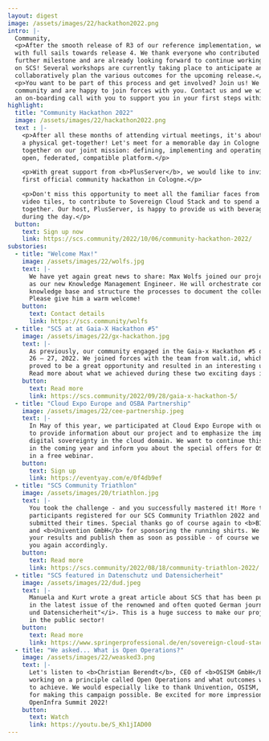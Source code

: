 ```yaml
---
layout: digest
image: /assets/images/22/hackathon2022.png
intro: |-
  Community,
  <p>After the smooth release of R3 of our reference implementation, we are heading
  with full sails towards release 4. We thank everyone who contributed to this
  further milestone and are already looking forward to continue working with you
  on SCS! Several workshops are currently taking place to anticipate and
  collaboratively plan the various outcomes for the upcoming release.</p>
  <p>You want to be part of this process and get involved? Join us! We're an open
  community and are happy to join forces with you. Contact us and we will arrange
  an on-boarding call with you to support you in your first steps within our community.</p>
highlight:
  title: "Community Hackathon 2022"
  image: /assets/images/22/hackathon2022.png
  text : |-
    <p>After all these months of attending virtual meetings, it's about time for
    a physical get-together! Let's meet for a memorable day in Cologne and work
    together on our joint mission: defining, implementing and operating a fully
    open, federated, compatible platform.</p>

    <p>With great support from <b>PlusServer</b>, we would like to invite you to our
    first official community hackathon in Cologne.</p>

    <p>Don't miss this opportunity to meet all the familiar faces from the tiny little
    video tiles, to contribute to Sovereign Cloud Stack and to spend a great evening
    together. Our host, PlusServer, is happy to provide us with beverages and food
    during the day.</p>
  button:
    text: Sign up now
    link: https://scs.community/2022/10/06/community-hackathon-2022/
substories:
  - title: "Welcome Max!"
    image: /assets/images/22/wolfs.jpg
    text: |-
      We have yet again great news to share: Max Wolfs joined our project team last week
      as our new Knowledge Management Engineer. He will orchestrate contributions to our
      knowledge base and structure the processes to document the collected experience.
      Please give him a warm welcome!
    button:
      text: Contact details
      link: https://scs.community/wolfs  
  - title: "SCS at at Gaia-X Hackathon #5"
    image: /assets/images/22/gx-hackathon.jpg
    text: |-
      As previously, our community engaged in the Gaia-x Hackathon #5 on September
      26 – 27, 2022. We joined forces with the team from walt.id, which in the end
      proved to be a great opportunity and resulted in an interesting use case.
      Read more about what we achieved during these two exciting days in our summary.
    button:
      text: Read more
      link: https://scs.community/2022/09/28/gaia-x-hackathon-5/
  - title: "Cloud Expo Europe and OSBA Partnership"
    image: /assets/images/22/cee-partnership.jpeg
    text: |-
      In May of this year, we participated at Cloud Expo Europe with our own booth
      to provide information about our project and to emphasize the importance of
      digital sovereignty in the cloud domain. We want to continue this success
      in the coming year and inform you about the special offers for OSBA members
      in a free webinar.
    button:
      text: Sign up
      link: https://eventyay.com/e/0f4db9ef
  - title: "SCS Community Triathlon"
    image: /assets/images/20/triathlon.jpg
    text: |-
      You took the challenge - and you successfully mastered it! More than 50
      participants registered for our SCS Community Triathlon 2022 and 10 teams
      submitted their times. Special thanks go of course again to <b>B1 Systems GmbH</b>
      and <b>Univention GmbH</b> for sponsoring the running shirts. We will now evaluate
      your results and publish them as soon as possible - of course we will inform
      you again accordingly.
    button:
      text: Read more
      link: https://scs.community/2022/08/18/community-triathlon-2022/
  - title: "SCS featured in Datenschutz und Datensicherheit"
    image: /assets/images/22/dud.jpeg
    text: |-
      Manuela and Kurt wrote a great article about SCS that has been published
      in the latest issue of the renowned and often quoted German journal <i>"Datenschutz
      und Datensicherheit"</i>. This is a huge success to make our project more visible
      in the public sector!
    button:
      text: Read more
      link: https://www.springerprofessional.de/en/sovereign-cloud-stack/23533968
  - title: "We asked... What is Open Operations?"
    image: /assets/images/22/weasked3.png
    text: |-
      Let's listen to <b>Christian Berendt</b>, CEO of <b>OSISM GmbH</b>, about why SCS is
      working on a principle called Open Operations and what outcomes we expect
      to achieve. We would especially like to thank Univention, OSISM, and PlusServer
      for making this campaign possible. Be excited for more impressions from the
      OpenInfra Summit 2022!
    button:
      text: Watch
      link: https://youtu.be/S_Kh1jIAD00
---
```

